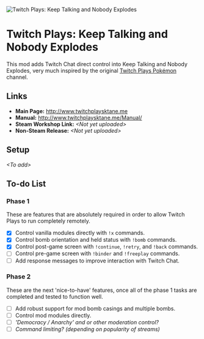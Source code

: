 ![Twitch Plays: Keep Talking and Nobody Explodes](http://twitchplaysktane.me/android-chrome-192x192.png)

# Twitch Plays: Keep Talking and Nobody Explodes
This mod adds Twitch Chat direct control into Keep Talking and Nobody Explodes, very much inspired by the original [Twitch Plays Pokémon](http://tppdevs.com/) channel.

## Links
* **Main Page:** http://www.twitchplaysktane.me
* **Manual:** http://www.twitchplaysktane.me/Manual/
* **Steam Workshop Link:** *&lt;Not yet uploaded&gt;*
* **Non-Steam Release:** *&lt;Not yet uploaded&gt;*

## Setup
*&lt;To add&gt;*

## To-do List
### Phase 1
These are features that are absolutely required in order to allow Twitch Plays to run completely remotely.
- [x] Control vanilla modules directly with `!x` commands.
- [x] Control bomb orientation and held status with `!bomb` commands.
- [x] Control post-game screen with `!continue`, `!retry`, and `!back` commands.
- [ ] Control pre-game screen with `!binder` and `!freeplay` commands.
- [ ] Add response messages to improve interaction with Twitch Chat.
### Phase 2
These are the next 'nice-to-have' features, once all of the phase 1 tasks are completed and tested to function well.
- [ ] Add robust support for mod bomb casings and multiple bombs.
- [ ] Control mod modules directly.
- [ ] *'Democracy / Anarchy' and or other moderation control?*
- [ ] *Command limiting? (depending on popularity of streams)*
